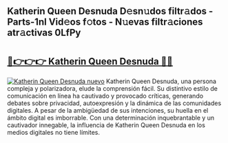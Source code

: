 ## Katherin Queen Desnuda D𝚎sn𝚞dos filtr𝚊dos - Parts-1nl Vid𝚎os f𝚘tos - N𝚞evas filtr𝚊ciones atr𝚊ctivas 0LfPy

# <h2><a href="http://mb0s6ou.tromn.icu/?c=Katherin+Queen+Desnuda">🔗👉👉👉 Katherin Queen Desnuda 🔗🔗</a></h2>

[![Katherin Queen Desnuda nuevo](https://i.imgur.com/pEAQMta.gif)](http://mb0s6ou.tromn.icu/?c=Katherin+Queen+Desnuda)
Katherin Queen Desnuda, una persona compleja y polarizadora, elude la comprensión fácil. Su distintivo estilo de comunicación en línea ha cautivado y provocado críticas, generando debates sobre privacidad, autoexpresión y la dinámica de las comunidades digitales. A pesar de la ambigüedad de sus intenciones, su huella en el ámbito digital es imborrable. Con una determinación inquebrantable y un cautivador innegable, la influencia de Katherin Queen Desnuda en los medios digitales no tiene límites.
